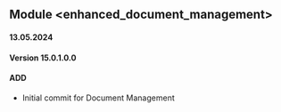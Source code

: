## Module <enhanced_document_management>

#### 13.05.2024
#### Version 15.0.1.0.0
#### ADD

- Initial commit for Document Management
